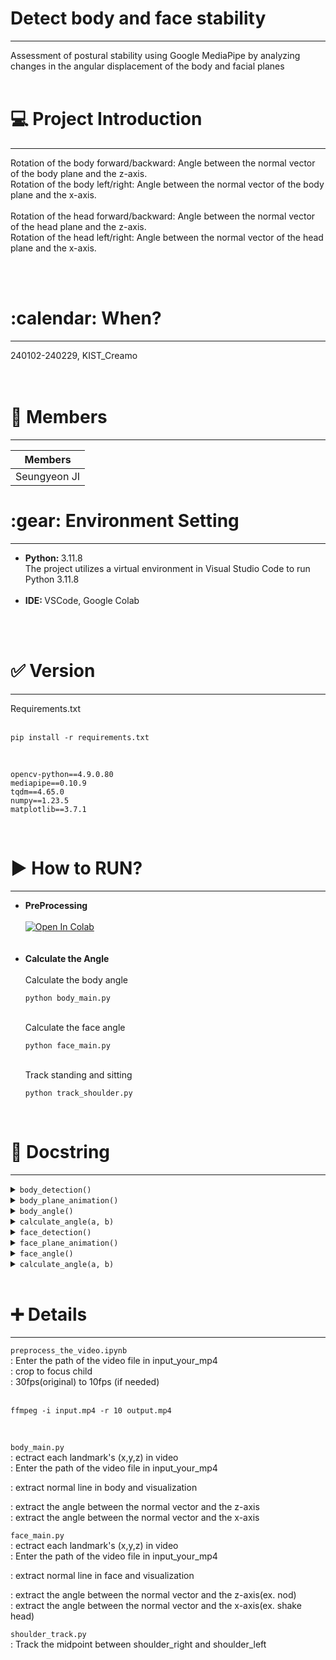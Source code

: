 <h1> Detect body and face stability </h1>
<hr/>
Assessment of postural stability using Google MediaPipe by analyzing changes in the angular displacement of the body and facial planes
<br/><br/>
<h1>💻 Project Introduction </h1>
<hr/>

Rotation of the body forward/backward: Angle between the normal vector of the body plane and the z-axis.<br/>
Rotation of the body left/right: Angle between the normal vector of the body plane and the x-axis.<br/>
<br/>
Rotation of the head forward/backward: Angle between the normal vector of the head plane and the z-axis.<br/>
Rotation of the head left/right: Angle between the normal vector of the head plane and the x-axis.<br/>

<br/><br/>
<h1>:calendar: When? </h1>
<hr/>
240102-240229, KIST_Creamo<br/>
<br/><br/>
<h1>🙂 Members </h1>
<hr/>

|Members|
|------|
|Seungyeon JI|

<h1>:gear: Environment Setting</h1>
<hr/>
<ul>
  <li><b>Python: </b> 3.11.8</li>
  The project utilizes a virtual environment in Visual Studio Code to run Python 3.11.8
<br/><br/>
  
  <li><b>IDE: </b> VSCode, Google Colab</li>
</ul>
<br/><br/>
<h1>✅ Version</h1>
<hr/>
Requirements.txt<br/><br/>


    pip install -r requirements.txt

<br/>

    opencv-python==4.9.0.80
    mediapipe==0.10.9
    tqdm==4.65.0
    numpy==1.23.5
    matplotlib==3.7.1

<br/>

<h1>▶ How to RUN? </h1>
<hr/>

<ul>
  <li><b>PreProcessing</b><br/></li>
  <br/>
  <a target="_blank" href="https://colab.research.google.com/github/jisally/detect_body_N_face_stability/blob/main/preprocess_the_video.ipynb">
  <img src="https://colab.research.google.com/assets/colab-badge.svg" alt="Open In Colab"/>
</a>
  <br/><br/><br/>
  <li><b>Calculate the Angle</b><br/></li>
  <br/>
  Calculate the body angle


    python body_main.py

<br/>  
  Calculate the face angle


    python face_main.py


<br/>  
  Track standing and sitting


    python track_shoulder.py
    
</ul>


<br/>

<h1> 📄 Docstring </h1>
<hr/>

<details>
<summary><code>body_detection()</code></summary>

Detects body landmarks from a video using MediaPipe Pose.

### Parameters:
- `video_path` (str): Path to the input video file.

### Notes:
- Saves the detected landmark coordinates as JSON files in the 'body_landmark' directory.

</details>

<details>
<summary><code>body_plane_animation()</code></summary>

Creates a 3D animation of body planes based on the detected shoulder landmarks.

### Notes:
- Reads the shoulder landmark coordinates from JSON files and generates the animation.
- Saves the computed body planes and the origin coordinates as JSON files.

</details>

<details>
<summary><code>body_angle()</code></summary>

Calculates body angles from the detected body planes.

### Notes:
- Reads the computed body planes from a JSON file and calculates the front-back and right-left angles.
- Saves the calculated angles as JSON files.

</details>

<details>
<summary><code>calculate_angle(a, b)</code></summary>

Calculates the angle between two vectors.

### Parameters:
- `a` (list): First vector.
- `b` (list): Second vector.

### Returns:
- `float`: Angle between the two vectors in degrees.

</details>

<details>
<summary><code>face_detection()</code></summary>

Detects facial landmarks from a video using MediaPipe FaceMesh.

### Parameters:
- `video_path` (str): Path to the input video file.

### Notes:
- Saves the detected facial landmark coordinates as JSON files in the 'face_landmark' directory.

</details>

<details>
<summary><code>face_plane_animation()</code></summary>

Generates a 3D animation of facial planes based on the detected facial landmarks.

### Notes:
- Reads the facial landmark coordinates from JSON files and generates the animation.
- Saves the computed facial planes as JSON files.

</details>

<details>
<summary><code>face_angle()</code></summary>

Calculates facial angles from the detected facial planes.

### Notes:
- Reads the computed facial planes from a JSON file and calculates the front-back and right-left angles.
- Saves the calculated angles as JSON files.

</details>

<details>
<summary><code>calculate_angle(a, b)</code></summary>

Calculates the angle between two vectors.

### Parameters:
- `a` (list): First vector.
- `b` (list): Second vector.

### Returns:
- `float`: Angle between the two vectors in degrees.

</details>
<br/>


<h1> ➕ Details </h1>
<hr/>
  
`preprocess_the_video.ipynb`
<br/>
: Enter the path of the video file in input_your_mp4
<br/>
: crop to focus child
<br/>
: 30fps(original) to 10fps (if needed)
<br/><br/>

    ffmpeg -i input.mp4 -r 10 output.mp4

 <br/>
 
`body_main.py`
<br/>
: ectract each landmark's (x,y,z) in video
<br/>
: Enter the path of the video file in input_your_mp4
<br/>

: extract normal line in body and visualization<br/>

: extract the angle between the normal vector and the z-axis<br/>
: extract the angle between the normal vector and the x-axis

`face_main.py`<br/>
: ectract each landmark's (x,y,z) in video
<br/>
: Enter the path of the video file in input_your_mp4
<br/>

: extract normal line in face and visualization

: extract the angle between the normal vector and the z-axis(ex. nod)<br/>
: extract the angle between the normal vector and the x-axis(ex. shake head)
<br/>

`shoulder_track.py`<br/>
: Track the midpoint between shoulder_right and shoulder_left
